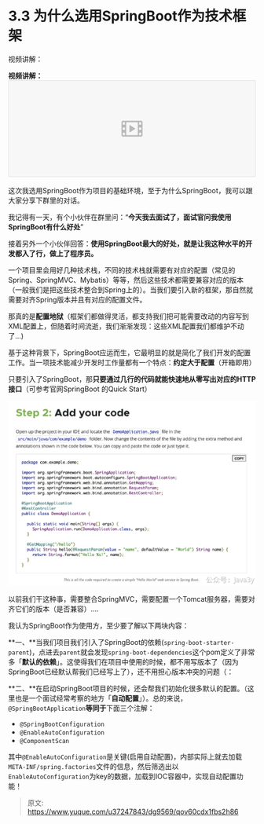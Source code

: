 # 3.3 为什么选用SpringBoot作为技术框架
视频讲解：

**视频讲解：**
[![#06 消息管理平台接入SpringBoot 重置.mp4 (348.9MB)](./img/-L_PJdItzOKfTKMu/1715182390798-8898196c-c9e7-4e80-ab68-9f7df75762fe-849870.png)](https://www.yuque.com/u37247843/dg9569/qov60cdx1fbs2h86?_lake_card=%7B%22status%22%3A%22done%22%2C%22name%22%3A%22%2306%20%E6%B6%88%E6%81%AF%E7%AE%A1%E7%90%86%E5%B9%B3%E5%8F%B0%E6%8E%A5%E5%85%A5SpringBoot%20%E9%87%8D%E7%BD%AE.mp4%22%2C%22size%22%3A365846727%2C%22taskId%22%3A%22u73dd0d19-0e64-4218-b095-3564b50dc3e%22%2C%22taskType%22%3A%22upload%22%2C%22url%22%3Anull%2C%22cover%22%3Anull%2C%22videoId%22%3A%22inputs%2Fprod%2Fyuque%2F2023%2F1285871%2Fmp4%2F1687265938149-83d1a8b3-496f-4da2-b86e-a435e0fc99e7.mp4%22%2C%22download%22%3Afalse%2C%22__spacing%22%3A%22both%22%2C%22id%22%3A%22oIsHr%22%2C%22margin%22%3A%7B%22top%22%3Atrue%2C%22bottom%22%3Atrue%7D%2C%22card%22%3A%22video%22%7D#oIsHr)

这次我选用SpringBoot作为项目的基础环境，至于为什么SpringBoot，我可以跟大家分享下群里的对话。

我记得有一天，有个小伙伴在群里问：“**今天我去面试了，面试官问我使用SpringBoot有什么好处**”

接着另外一个小伙伴回答：**使用SpringBoot最大的好处，就是让我这种水平的开发都入了行，做上了程序员。**

一个项目里会用好几种技术栈，不同的技术栈就需要有对应的配置（常见的Spring、SpringMVC、Mybatis）等等，然后这些技术都需要兼容对应的版本（一般我们是把这些技术整合到Spring上的）。当我们要引入新的框架，那自然就需要对齐Spring版本并且有对应的配置文件。

那真的是**配置地狱**（框架们都做得灵活，都支持我们把可能需要改动的内容写到XML配置上，但随着时间流逝，我们渐渐发现：这些XML配置我们都维护不动了...)

基于这种背景下，SpringBoot应运而生，它最明显的就是简化了我们开发的配置工作。当一项技术能减少开发时工作量都有一个特点：**约定大于配置**（开箱即用）

只要引入了SpringBoot，那**只要通过几行的代码就能快速地从零写出对应的HTTP接口**（可参考官网SpringBoot 的Quick Start）

![1680933363803-969bd9a7-09eb-40f4-ae16-e0e758f67a0b.jpeg](./img/-L_PJdItzOKfTKMu/1680933363803-969bd9a7-09eb-40f4-ae16-e0e758f67a0b-674730.jpeg)

以前我们干这种事，需要整合SpringMVC，需要配置一个Tomcat服务器，需要对齐它们的版本（是否兼容）....

我认为SpringBoot作为使用方，至少要了解以下两块内容：

**一、**当我们项目我们引入了SpringBoot的依赖(`spring-boot-starter-parent`)，点进去`parent`就会发现`spring-boot-dependencies`这个pom定义了非常多「**默认的依赖**」。这使得我们在项目中使用的时候，都不用写版本了（因为SpringBoot已经默认帮我们已经写上了），还不用担心版本冲突的问题（：

**二、**在启动SpringBoot项目的时候，还会帮我们初始化很多默认的配置。（这里也是一个面试经常考察的地方「**自动配置**」）。总的来说，`@SpringBootApplication`**等同于**下面三个注解：

- `@SpringBootConfiguration`
- `@EnableAutoConfiguration`
- `@ComponentScan`

其中`@EnableAutoConfiguration`是关键(启用自动配置)，内部实际上就去加载`META-INF/spring.factories`文件的信息，然后筛选出以`EnableAutoConfiguration`为key的数据，加载到IOC容器中，实现自动配置功能！


> 原文: <https://www.yuque.com/u37247843/dg9569/qov60cdx1fbs2h86>